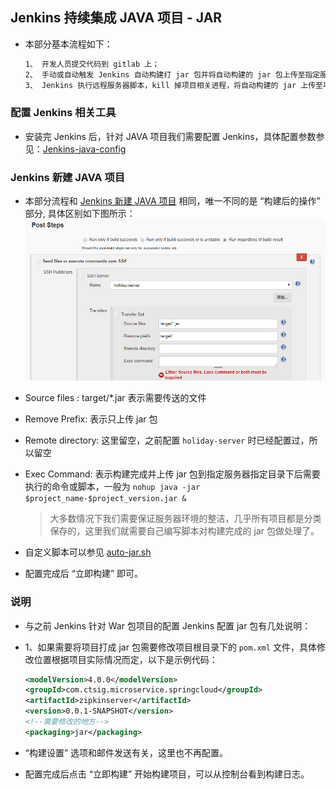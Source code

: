 ## Jenkins 持续集成 JAVA 项目 - JAR

- 本部分基本流程如下：

  ```bash
  1、 开发人员提交代码到 gitlab 上；
  2、 手动或自动触发 Jenkins 自动构建打 jar 包并将自动构建的 jar 包上传至指定服务器的指定目录下；
  3、 Jenkins 执行远程服务器脚本，kill 掉项目相关进程，将自动构建的 jar 上传至项目指定目录下，然后用新的 jar 启动进程
  ```

### 配置 Jenkins 相关工具

- 安装完 Jenkins 后，针对 JAVA 项目我们需要配置 Jenkins，具体配置参数参见：[Jenkins-java-config](../Jenkins/jenkins-java-config.md)

### Jenkins 新建 JAVA 项目
- 本部分流程和 [ Jenkins 新建 JAVA 项目](ci-java-war-project-config.md) 相同，唯一不同的是 “构建后的操作” 部分, 具体区别如下图所示：
![jenkins-jar-a](../images/jenkins-jar-a.png "jenkins-jar-构建后操作")

- Source files : target/\*.jar 表示需要传送的文件
- Remove Prefix: 表示只上传 jar 包
- Remote directory: 这里留空，之前配置 `holiday-server` 时已经配置过，所以留空
- Exec Command:  表示构建完成并上传 jar 包到指定服务器指定目录下后需要执行的命令或脚本，一般为 `nohup java -jar $project_name-$project_version.jar &`

  > 大多数情况下我们需要保证服务器环境的整洁，几乎所有项目都是分类保存的，这里我们就需要自己编写脚本对构建完成的 jar 包做处理了。

- 自定义脚本可以参见 [auto-jar.sh](../Shell/auto-jar.sh)
- 配置完成后 “立即构建” 即可。

### 说明
- 与之前 Jenkins 针对 War 包项目的配置 Jenkins 配置 jar 包有几处说明：
- 1、如果需要将项目打成 jar 包需要修改项目根目录下的 `pom.xml` 文件，具体修改位置根据项目实际情况而定，以下是示例代码：

  ```xml
  <modelVersion>4.0.0</modelVersion>
  <groupId>com.ctsig.microservice.springcloud</groupId>
  <artifactId>zipkinserver</artifactId>
  <version>0.0.1-SNAPSHOT</version>
  <!--需要修改的地方-->
  <packaging>jar</packaging>        
  ```

- “构建设置” 选项和邮件发送有关，这里也不再配置。
- 配置完成后点击 “立即构建” 开始构建项目，可以从控制台看到构建日志。
